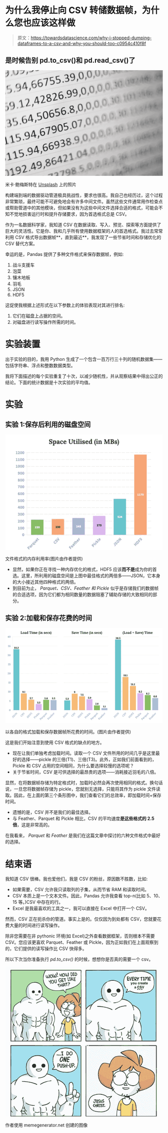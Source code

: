 # 为什么我停止向 CSV 转储数据帧，为什么您也应该这样做

> 原文：<https://towardsdatascience.com/why-i-stopped-dumping-dataframes-to-a-csv-and-why-you-should-too-c0954c410f8f>

## 是时候告别 pd.to_csv()和 pd.read_csv()了

![](img/5885f0faeb9c58d899178f4173b194ad.png)

米卡·鲍梅斯特在 [Unsplash](https://unsplash.com?utm_source=medium&utm_medium=referral) 上的照片

构建端到端的数据驱动管道极具挑战性，要求也很高。我自己也经历过，这个过程非常繁琐，最终可能不可避免地会有许多中间文件。虽然这些文件通常用作检查点或帮助管道中的其他模块，但如果没有为这些中间文件选择合适的格式，可能会不知不觉地损害运行时和提升存储要求，因为首选格式总是 CSV。

作为一名数据科学家，我知道 CSV 在数据读取、写入、预览、探索等方面提供了巨大的灵活性。它是你、我和几乎所有使用数据框架的人的首选格式。我过去常常利用 CSV 格式导出数据帧**，直到最近**，我发现了一些节省时间和存储优化的 CSV 替代方案。

幸运的是，Pandas 提供了多种文件格式来保存数据帧，例如:

1.  战斗支援车
2.  泡菜
3.  镶木地板
4.  羽毛
5.  JSON
6.  HDF5

这促使我根据上述形式在以下参数上的体验表现对其进行排名:

1.  它们在磁盘上占据的空间。
2.  对磁盘进行读写操作所需的时间。

# 实验装置

出于实验的目的，我用 Python 生成了一个包含一百万行三十列的随机数据集——包括字符串、浮点和整数数据类型。

我将下面描述的每个实验重复了十次，以减少随机性，并从观察结果中得出公正的结论。下面的统计数据是十次实验的平均值。

# 实验

## 实验 1:保存后利用的磁盘空间

![](img/1e4827eb476401ca348a4646f411422f.png)

文件格式的内存利用率(图片由作者提供)

*   显然，如果你正在寻找一种内存优化的格式，HDF5 应该**而不是**成为你的首选。这里，所利用的磁盘空间是上图中最佳格式的两倍多——JSON，它本身的大小接近其他四种格式的两倍。
*   到目前为止， *Parquet、CSV、Feather 和 Pickle* 似乎是存储我们的数据帧的合适选项，因为它们都为相同数量的数据阻塞了辅助存储的大致相同的部分。

## 实验 2:加载和保存花费的时间

![](img/a665f7c4b8f9af756aee8eace017b2bb.png)

以各自的格式加载和保存数据帧所花费的时间。(图片由作者提供)

这是我们开始注意到使用 CSV 格式的缺点的地方。

*   现在让我们单独考虑加载时间。读取一个 CSV 文件所用的时间几乎是这里最好的选择——pickle 的三倍(T1)、三倍(T3)。此外，正如我们前面看到的，Pickle 和 CSV 占用的空间相同，为什么要选择较慢的选项呢？
*   关于节省时间，CSV 是可供选择的最昂贵的选项——消耗接近羽毛的八倍。

显然，在将数据帧存储为特定格式时，加载时必然会再次使用相同的格式。换句话说，一旦您将数据帧存储为 pickle，您就别无选择，只能将其作为 pickle 文件读取。因此，在上面的第三个条形图中，我们查看它们的总效率，即加载时间+保存时间。

*   遗憾的是，CSV 并不是我们的最佳选择。
*   与 Feather、Parquet 和 Pickle 相比，CSV 的平均速度**是这些格式的 2.5 倍**，这是非常高的。

在我看来， *Parquet* 和 *Feather* 是我们在这篇文章中探讨的六种文件格式中最好的选择。

# 结束语

我知道 CSV 很棒。我也爱他们，我是 CSV 的粉丝，原因数不胜数，比如:

*   如果需要，CSV 允许我只读取列的子集，从而节省 RAM 和读取时间。
*   CSV 本质上是一个文本文件。因此，Pandas 允许我查看 top-n(比如 5、10、15 等。)CSV 中存在的行。
*   Excel 是我最喜欢的工具之一，我可以直接在 Excel 中打开一个 CSV。

然而，CSV 正在扼杀你的管道。事实上是的。仅仅因为到处都有 CSV，您就要花费大量的时间进行读写操作。

除非您需要在非 pythonic 环境(如 Excel)之外查看数据框架，否则根本不需要 CSV。您应该更喜欢 Parquet、Feather 或 Pickle，因为正如我们在上面观察到的，它们提供的读写操作比 CSV 快得多。

所以下次当你准备执行 *pd.to_csv()* 的时候，想想你是否真的需要一个 csv。

![](img/fe555c896fbb5677de51eaed1871c0c1.png)

作者使用 memegenerator.net 创建的图像